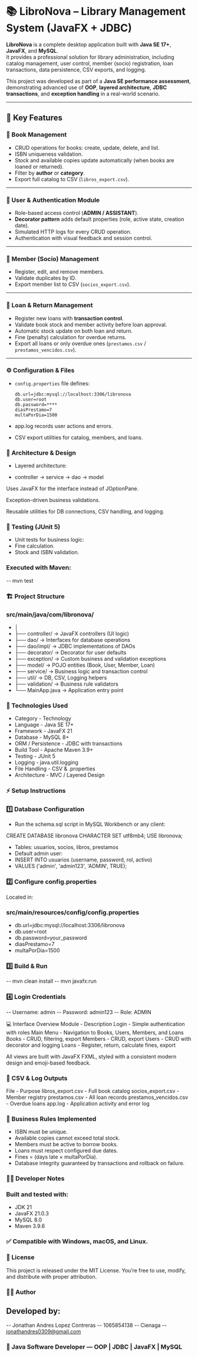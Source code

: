 # 📚 LibroNova – Library Management System (JavaFX + JDBC)

**LibroNova** is a complete desktop application built with **Java SE 17+**, **JavaFX**, and **MySQL**.  
It provides a professional solution for library administration, including catalog management, user control, member (socio) registration, loan transactions, data persistence, CSV exports, and logging.  

This project was developed as part of a **Java SE performance assessment**, demonstrating advanced use of **OOP**, **layered architecture**, **JDBC transactions**, and **exception handling** in a real-world scenario.

---

## 🚀 Key Features

### 📖 Book Management
- CRUD operations for books: create, update, delete, and list.  
- ISBN uniqueness validation.  
- Stock and available copies update automatically (when books are loaned or returned).  
- Filter by **author** or **category**.  
- Export full catalog to CSV (`libros_export.csv`).  

---

### 👥 User & Authentication Module
- Role-based access control (**ADMIN / ASSISTANT**).  
- **Decorator pattern** adds default properties (role, active state, creation date).  
- Simulated HTTP logs for every CRUD operation.  
- Authentication with visual feedback and session control.  

---

### 🧾 Member (Socio) Management
- Register, edit, and remove members.  
- Validate duplicates by ID.  
- Export member list to CSV (`socios_export.csv`).  

---

### 🔁 Loan & Return Management
- Register new loans with **transaction control**.  
- Validate book stock and member activity before loan approval.  
- Automatic stock update on both loan and return.  
- Fine (penalty) calculation for overdue returns.  
- Export all loans or only overdue ones (`prestamos.csv` / `prestamos_vencidos.csv`).  

---

### ⚙️ Configuration & Files

- `config.properties` file defines:
  ```properties
  db.url=jdbc:mysql://localhost:3306/libronova
  db.user=root
  db.password=****
  diasPrestamo=7
  multaPorDia=1500

- app.log records user actions and errors.

- CSV export utilities for catalog, members, and loans.

### 🧩 Architecture & Design

- Layered architecture:

- controller → service → dao → model


Uses JavaFX for the interface instead of JOptionPane.

Exception-driven business validations.

Reusable utilities for DB connections, CSV handling, and logging.

### 🧪 Testing (JUnit 5)

- Unit tests for business logic:
- Fine calculation.
- Stock and ISBN validation.

### Executed with Maven:

-- mvn test

### 🏗️ Project Structure
### src/main/java/com/libronova/
- │
- ├── controller/        → JavaFX controllers (UI logic)
- ├── dao/               → Interfaces for database operations
- ├── dao/impl/          → JDBC implementations of DAOs
- ├── decorator/          → Decorator for user defaults
- ├── exception/          → Custom business and validation exceptions
- ├── model/              → POJO entities (Book, User, Member, Loan)
- ├── service/            → Business logic and transaction control
- ├── util/               → DB, CSV, Logging helpers
- ├── validation/         → Business rule validators
- └── MainApp.java        → Application entry point

### 🧰 Technologies Used
- Category - Technology
- Language - Java SE 17+
- Framework - JavaFX 21
- Database - MySQL 8+
- ORM / Persistence -	JDBC with transactions
- Build Tool -	Apache Maven 3.9+
- Testing -	JUnit 5
- Logging -	java.util.logging
- File Handling -	CSV & .properties
- Architecture -	MVC / Layered Design

### ⚡ Setup Instructions

### 1️⃣ Database Configuration

- Run the schema.sql script in MySQL Workbench or any client:

CREATE DATABASE libronova CHARACTER SET utf8mb4;
USE libronova;

- Tables: usuarios, socios, libros, prestamos
- Default admin user:
- INSERT INTO usuarios (username, password, rol, activo)
- VALUES ('admin', 'admin123', 'ADMIN', TRUE);

### 2️⃣ Configure config.properties

Located in:

### src/main/resources/config/config.properties

- db.url=jdbc:mysql://localhost:3306/libronova
- db.user=root
- db.password=your_password
- diasPrestamo=7
- multaPorDia=1500

### 3️⃣ Build & Run

-- mvn clean install
-- mvn javafx:run

### 4️⃣ Login Credentials

-- Username: admin
-- Password: admin123
-- Role: ADMIN

💻 Interface Overview
Module - Description
Login -	Simple authentication with roles
Main Menu	- Navigation to Books, Users, Members, and Loans
Books	- CRUD, filtering, export
Members -	CRUD, export
Users -	CRUD with decorator and logging
Loans -	Register, return, calculate fines, export

All views are built with JavaFX FXML, styled with a consistent modern design and emoji-based feedback.

### 📂 CSV & Log Outputs

File - Purpose
libros_export.csv -	Full book catalog
socios_export.csv -	Member registry
prestamos.csv -	All loan records
prestamos_vencidos.csv - Overdue loans
app.log -	Application activity and error log

### 🧠 Business Rules Implemented

- ISBN must be unique.
- Available copies cannot exceed total stock.
- Members must be active to borrow books.
- Loans must respect configured due dates.
- Fines = (days late × multaPorDia).
- Database integrity guaranteed by transactions and rollback on failure.

### 🧑‍💻 Developer Notes

### Built and tested with:

- JDK 21
- JavaFX 21.0.3
- MySQL 8.0
- Maven 3.9.6


### ✅ Compatible with Windows, macOS, and Linux.

### 🏁 License

This project is released under the MIT License.
You’re free to use, modify, and distribute with proper attribution.

### 👨‍💻 Author

## Developed by:

-- Jonathan Andres Lopez Contreras
-- 1065854138
-- Cienaga
-- jonathandres0309@gmail.com

### 💼 Java Software Developer — OOP | JDBC | JavaFX | MySQL
